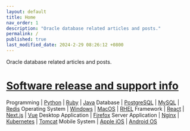 ```yaml
---
layout: default
title: Home
nav_order: 1
description: "Oracle database related articles and posts."
permalink: /
published: true
last_modified_date: 2024-2-29 08:26:12 +0800
---
```


Oracle database related articles and posts.

# [Software release and support info](https://endoflife.date/)

Programming           | [Python](https://endoflife.date/python) | [Ruby](https://endoflife.date/ruby) | [Java](https://endoflife.date/java) 
Database              | [PostgreSQL](https://endoflife.date/postgresql) | [MySQL](https://endoflife.date/mysql) | [Redis](https://endoflife.date/redis) 
Operating System      | [Windows](https://endoflife.date/windows) | [MacOS](https://endoflife.date/macos) | [RHEL](https://endoflife.date/rhel) 
Framework             | [React](https://endoflife.date/react) | [Next.js](https://endoflife.date/nextjs) | [Vue](https://endoflife.date/vue)
Desktop Application   | [Firefox](https://endoflife.date/firefox) 
Server Application    | [Nginx](https://endoflife.date/nginx) | [Kubernetes](https://endoflife.date/k8s) | [Tomcat](https://endoflife.date/tomcat) 
Mobile System         | [Apple iOS](https://endoflife.date/ios) | [Android OS](https://endoflife.date/android) 

